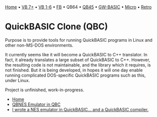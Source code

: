 [Home](https://gotbasic.com) • [VB 7+](vb.md) • [VB 1-6](vb6.md) • [FB](freebasic.md) • QB64 • [QB45](qb.md) • [GW-BASIC](gw-basic.md) • [Micro](micro.md) • [Retro](retro.md)

# QuickBASIC Clone (QBC)

Purpose is to provide tools for running QuickBASIC programs in Linux and other non-MS-DOS environments.

It currently seems like it will become a QuickBASIC to C++ translator. In fact, it already translates a large subset of QuickBASIC to C++. However, the resulting code is not maintainable, and the library which it requires, is not finished. But it is being developed, in hopes it will one day enable running complicated DOS-specific QuickBASIC programs such as this, under Linux.

Project is unfinished, work-in-progress.

- [Home](https://bisqwit.iki.fi/source/qbc.html)
- [QBNES Emulator in QBC](https://bisqwit.iki.fi/jutut/kuvat/programming_examples/qbnes/)
- [I wrote a NES emulator in QuickBASIC... and a QuickBASIC compiler.](https://youtu.be/ZXwARLpA5aA)
